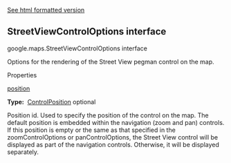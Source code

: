 [See html formatted version](https://huasofoundries.github.io/google-maps-documentation/StreetViewControlOptions.html)


StreetViewControlOptions interface
----------------------------------

google.maps.StreetViewControlOptions interface

Options for the rendering of the Street View pegman control on the map.

Properties

[position](#StreetViewControlOptions.position)

**Type:**  [ControlPosition](ControlPosition.md) optional

Position id. Used to specify the position of the control on the map. The default position is embedded within the navigation (zoom and pan) controls. If this position is empty or the same as that specified in the zoomControlOptions or panControlOptions, the Street View control will be displayed as part of the navigation controls. Otherwise, it will be displayed separately.
